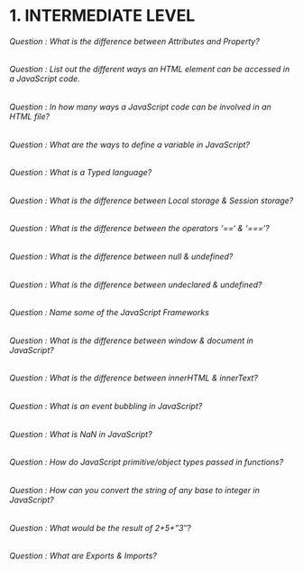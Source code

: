 # 1. INTERMEDIATE LEVEL

###### Question : What is the difference between Attributes and Property?
###### Question : List out the different ways an HTML element can be accessed in a JavaScript code.
###### Question : In how many ways a JavaScript code can be involved in an HTML file?
###### Question : What are the ways to define a variable in JavaScript?
###### Question : What is a Typed language?
###### Question : What is the difference between Local storage & Session storage?
###### Question : What is the difference between the operators ‘==‘ & ‘===‘?
###### Question : What is the difference between null & undefined?
###### Question : What is the difference between undeclared & undefined?
###### Question : Name some of the JavaScript Frameworks
###### Question : What is the difference between window & document in JavaScript?
###### Question : What is the difference between innerHTML & innerText?
###### Question : What is an event bubbling in JavaScript?
###### Question : What is NaN in JavaScript?
###### Question : How do JavaScript primitive/object types passed in functions?
###### Question : How can you convert the string of any base to integer in JavaScript?
###### Question : What would be the result of 2+5+”3″?
###### Question : What are Exports & Imports?
